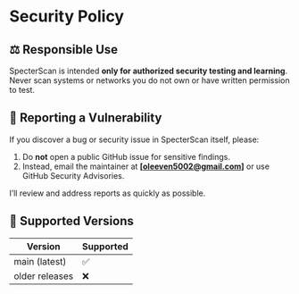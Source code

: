 # Security Policy

## ⚖️ Responsible Use

SpecterScan is intended **only for authorized security testing and learning**.
Never scan systems or networks you do not own or have written permission to test.

## 🚨 Reporting a Vulnerability

If you discover a bug or security issue in SpecterScan itself, please:

1. Do **not** open a public GitHub issue for sensitive findings.
2. Instead, email the maintainer at **[oleeven5002@gmail.com]** or use GitHub Security Advisories.

I’ll review and address reports as quickly as possible.

## 🧩 Supported Versions

| Version | Supported |
|----------|------------|
| main (latest) | ✅ |
| older releases | ❌ |
